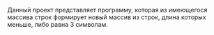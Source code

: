 Данный проект представляет программу, которая из имеющегося массива строк формирует новый массив из строк, длина которых меньше, либо равна 3 символам.
